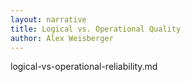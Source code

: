 ```yaml
---
layout: narrative
title: Logical vs. Operational Quality
author: Alex Weisberger
---
```


logical-vs-operational-reliability.md